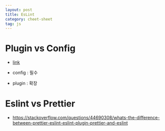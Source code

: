 ```yaml
---
layout: post
title: EsLint
category: cheet-sheet
tag: js
---
```


# Plugin vs Config

- [link](https://stackoverflow.com/questions/53189200/whats-the-difference-between-plugins-and-extends-in-eslint)

- config : 필수
- plugin : 확장

# Eslint vs Prettier

- https://stackoverflow.com/questions/44690308/whats-the-difference-between-prettier-eslint-eslint-plugin-prettier-and-eslint
